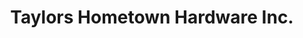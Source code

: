 ---
title: "Taylors Hometown Hardware Inc."
url: /cloverdale/taylors-hometown-hardware-inc/
shop: hardware
---